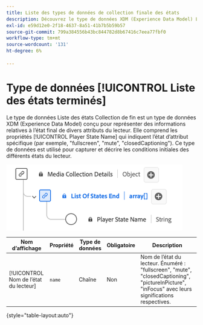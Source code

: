 ```yaml
---
title: Liste des types de données de collection finale des états
description: Découvrez le type de données XDM (Experience Data Model) List of States End Collection Data Type (Liste des états).
exl-id: e59d12e0-2f18-4637-8a51-41b7b5b59b57
source-git-commit: 799a384556b43bc844782d8b67416c7eea77fbf0
workflow-type: tm+mt
source-wordcount: '131'
ht-degree: 6%

---
```


# Type de données [!UICONTROL Liste des états terminés]

Le type de données Liste des états Collection de fin est un type de données XDM (Experience Data Model) conçu pour représenter des informations relatives à l’état final de divers attributs du lecteur. Elle comprend les propriétés [!UICONTROL Player State Name] qui indiquent l’état d’attribut spécifique (par exemple, &quot;fullscreen&quot;, &quot;mute&quot;, &quot;closedCaptioning&quot;). Ce type de données est utilisé pour capturer et décrire les conditions initiales des différents états du lecteur.

![ Diagramme de type de données Liste des états de collecte de fin.](../images/data-types/list-of-states-end-collection.png)

| Nom d’affichage | Propriété | Type de données | Obligatoire | Description |
|--------------------------------|--------------|-----------|-----------|-------------------------------------------------|
| [!UICONTROL Nom de l’état du lecteur] | `name` | Chaîne | Non | Nom de l’état du lecteur. Énuméré : &quot;fullscreen&quot;, &quot;mute&quot;, &quot;closedCaptioning&quot;, &quot;pictureInPicture&quot;, &quot;inFocus&quot; avec leurs significations respectives. |

{style="table-layout:auto"}
